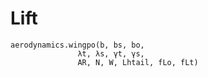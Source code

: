 # Lift

```@docs
aerodynamics.wingpo(b, bs, bo,
               λt, λs, γt, γs,
               AR, N, W, Lhtail, fLo, fLt)
```
